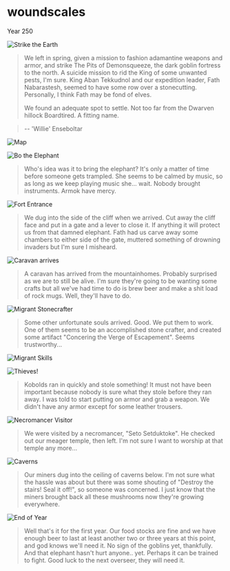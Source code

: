 # woundscales
Year 250 

![Strike the Earth](/pictures/strike_the_earth.PNG)

> We left in spring, given a mission to fashion adamantine weapons and armor, and strike The Pits of Demonsqueeze, the dark goblin fortress to the north. A suicide mission to rid the King of some unwanted pests, I'm sure. King Aban Tekkudnol and our expedition leader, Fath Nabarastesh, seemed to have some row over a stonecutting. Personally, I think Fath may be fond of elves.
>
> We found an adequate spot to settle. Not too far from the Dwarven hillock Boardtired. A fitting name. 

> -- 'Willie' Enseboltar

![Map](/pictures/250_world_map_circled.PNG)

![Bo the Elephant](/pictures/bo_the_elephant.PNG)

> Who's idea was it to bring the elephant? It's only a matter of time before someone gets trampled. She seems to be calmed by music, so as long as we keep playing music she... wait. Nobody brought instruments. Armok have mercy.

![Fort Entrance](/pictures/early_summer_250.PNG)

> We dug into the side of the cliff when we arrived. Cut away the cliff face and put in a gate and a lever to close it. If anything it will protect us from that damned elephant. Fath had us carve away some chambers to either side of the gate, muttered something of drowning invaders but I'm sure I misheard.

![Caravan arrives](/pictures/caravan.PNG)

> A caravan has arrived from the mountainhomes. Probably surprised as we are to still be alive. I'm sure they're going to be wanting some crafts but all we've had time to do is brew beer and make a shit load of rock mugs. Well, they'll have to do.

![Migrant Stonecrafter](/pictures/migrant.PNG)

> Some other unfortunate souls arrived. Good. We put them to work. One of them seems to be an accomplished stone crafter, and created some artifact "Concering the Verge of Escapement". Seems trustworthy...

![Migrant Skills](/pictures/migrant_skills.PNG)

![Thieves!](/pictures/thieves.PNG)

> Kobolds ran in quickly and stole something! It must not have been important because nobody is sure what they stole before they ran away. I was told to start putting on armor and grab a weapon. We didn't have any armor except for some leather trousers. 

![Necromancer Visitor](/pictures/visiting_necromancer.PNG)

> We were visited by a necromancer, "Seto Setduktoke". He checked out our meager temple, then left. I'm not sure I want to worship at that temple any more...

![Caverns](/pictures/caverns.PNG)

> Our miners dug into the ceiling of caverns below. I'm not sure what the hassle was about but there was some shouting of "Destroy the stairs! Seal it off!", so someone was concerned. I just know that the miners brought back all these mushrooms now they're growing everywhere.

![End of Year](pictures/year1.PNG)

> Well that's it for the first year. Our food stocks are fine and we have enough beer to last at least another two or three years at this point, and god knows we'll need it. No sign of the goblins yet, thankfully. And that elephant hasn't hurt anyone.. yet. Perhaps it can be trained to fight. Good luck to the next overseer, they will need it.

